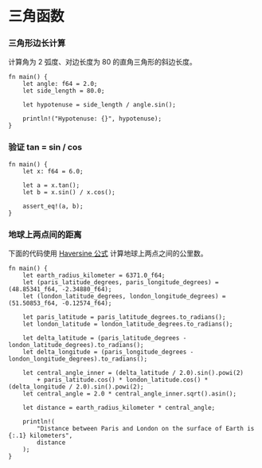 # 三角函数

### 三角形边长计算
计算角为 2 弧度、对边长度为 80 的直角三角形的斜边长度。

```rust,editable
fn main() {
    let angle: f64 = 2.0;
    let side_length = 80.0;

    let hypotenuse = side_length / angle.sin();

    println!("Hypotenuse: {}", hypotenuse);
}
```

### 验证 tan = sin / cos

```rust,editable
fn main() {
    let x: f64 = 6.0;

    let a = x.tan();
    let b = x.sin() / x.cos();

    assert_eq!(a, b);
}
```

### 地球上两点间的距离
下面的代码使用 [Haversine 公式](https://blog.csdn.net/Hardict/article/details/105267473) 计算地球上两点之间的公里数。

```rust,editable
fn main() {
    let earth_radius_kilometer = 6371.0_f64;
    let (paris_latitude_degrees, paris_longitude_degrees) = (48.85341_f64, -2.34880_f64);
    let (london_latitude_degrees, london_longitude_degrees) = (51.50853_f64, -0.12574_f64);

    let paris_latitude = paris_latitude_degrees.to_radians();
    let london_latitude = london_latitude_degrees.to_radians();

    let delta_latitude = (paris_latitude_degrees - london_latitude_degrees).to_radians();
    let delta_longitude = (paris_longitude_degrees - london_longitude_degrees).to_radians();

    let central_angle_inner = (delta_latitude / 2.0).sin().powi(2)
        + paris_latitude.cos() * london_latitude.cos() * (delta_longitude / 2.0).sin().powi(2);
    let central_angle = 2.0 * central_angle_inner.sqrt().asin();

    let distance = earth_radius_kilometer * central_angle;

    println!(
        "Distance between Paris and London on the surface of Earth is {:.1} kilometers",
        distance
    );
}
```

